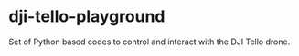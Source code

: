# dji-tello-playground

Set of Python based codes to control and interact with the DJI Tello drone.
